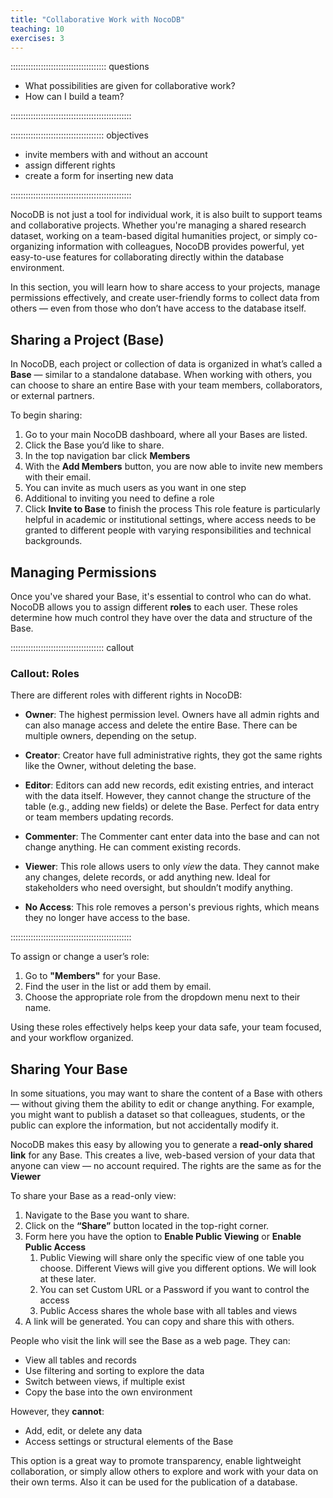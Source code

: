 ```yaml
---
title: "Collaborative Work with NocoDB"
teaching: 10
exercises: 3
---
```


:::::::::::::::::::::::::::::::::::::: questions

- What possibilities are given for collaborative work?
- How can I build a team?

::::::::::::::::::::::::::::::::::::::::::::::::

::::::::::::::::::::::::::::::::::::: objectives

- invite members with and without an account
- assign different rights
- create a form for inserting new data

::::::::::::::::::::::::::::::::::::::::::::::::




NocoDB is not just a tool for individual work, it is also built to support teams and collaborative projects. Whether you're managing a shared research dataset, working on a team-based digital humanities project, or simply co-organizing information with colleagues, NocoDB provides powerful, yet easy-to-use features for collaborating directly within the database environment.

In this section, you will learn how to share access to your projects, manage permissions effectively, and create user-friendly forms to collect data from others — even from those who don’t have access to the database itself.



## Sharing a Project (Base)

In NocoDB, each project or collection of data is organized in what’s called a **Base** — similar to a standalone database. When working with others, you can choose to share an entire Base with your team members, collaborators, or external partners.

To begin sharing:

1. Go to your main NocoDB dashboard, where all your Bases are listed.
2. Click the Base you’d like to share.
3. In the top navigation bar click **Members**
4. With the **Add Members** button, you are now able to invite new members with their email.
5. You can invite as much users as you want in one step
6. Additional to inviting you need to define a role
7. Click **Invite to Base** to finish the process
This role feature is particularly helpful in academic or institutional settings, where access needs to be granted to different people with varying responsibilities and technical backgrounds.



## Managing Permissions

Once you've shared your Base, it's essential to control who can do what. NocoDB allows you to assign different **roles** to each user. These roles determine how much control they have over the data and structure of the Base.


::::::::::::::::::::::::::::::::::::: callout

### Callout: Roles


There are different roles with different rights in NocoDB:


- **Owner**: The highest permission level. Owners have all admin rights and can also manage access and delete the entire Base. There can be multiple owners, depending on the setup.

- **Creator**: Creator have full administrative rights, they got the same rights like the Owner, without deleting the base.

- **Editor**: Editors can add new records, edit existing entries, and interact with the data itself. However, they cannot change the structure of the table (e.g., adding new fields) or delete the Base. Perfect for data entry or team members updating records.

- **Commenter**: The Commenter cant enter data into the base and can not change anything. He can comment existing records.

- **Viewer**: This role allows users to only *view* the data. They cannot make any changes, delete records, or add anything new. Ideal for stakeholders who need oversight, but shouldn’t modify anything.
  
- **No Access**: This role removes a person's previous rights, which means they no longer have access to the base.

  


::::::::::::::::::::::::::::::::::::::::::::::::



To assign or change a user’s role:

1. Go to **"Members"** for your Base.
2. Find the user in the list or add them by email.
3. Choose the appropriate role from the dropdown menu next to their name.

Using these roles effectively helps keep your data safe, your team focused, and your workflow organized.


## Sharing Your Base

In some situations, you may want to share the content of a Base with others — without giving them the ability to edit or change anything. For example, you might want to publish a dataset so that colleagues, students, or the public can explore the information, but not accidentally modify it.

NocoDB makes this easy by allowing you to generate a **read-only shared link** for any Base. This creates a live, web-based version of your data that anyone can view — no account required. The rights are the same as for the **Viewer**

To share your Base as a read-only view:

1. Navigate to the Base you want to share.
2. Click on the **“Share”** button located in the top-right corner.
3. Form here you have the option to **Enable Public Viewing** or **Enable Public Access**
   1. Public Viewing will share only the specific view of one table you choose. Different Views will give you different options. We will look at these later.
   2. You can set Custom URL or a Password if you want to control the access
   3. Public Access shares the whole base with all tables and views
4. A link will be generated. You can copy and share this with others.

People who visit the link will see the Base as a web page. They can:

- View all tables and records
- Use filtering and sorting to explore the data
- Switch between views, if multiple exist
- Copy the base into the own environment

However, they **cannot**:

- Add, edit, or delete any data
- Access settings or structural elements of the Base


This option is a great way to promote transparency, enable lightweight collaboration, or simply allow others to explore and work with your data on their own terms. Also it can be used for the publication of a database. 




